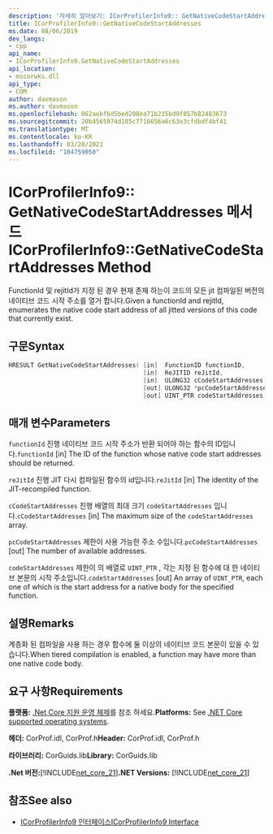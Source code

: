 ```yaml
---
description: '자세히 알아보기: ICorProfilerInfo9:: GetNativeCodeStartAddresses 메서드'
title: ICorProfilerInfo9::GetNativeCodeStartAddresses
ms.date: 08/06/2019
dev_langs:
- cpp
api_name:
- ICorProfilerInfo9.GetNativeCodeStartAddresses
api_location:
- mscorwks.dll
api_type:
- COM
author: davmason
ms.author: davmason
ms.openlocfilehash: 062aebf6d5bed208ea71b215bd9f857b82483673
ms.sourcegitcommit: 20b4565974d185c7716656a6c63e3cfdbdf4bf41
ms.translationtype: MT
ms.contentlocale: ko-KR
ms.lasthandoff: 03/20/2021
ms.locfileid: "104759050"
---
```

# <a name="icorprofilerinfo9getnativecodestartaddresses-method"></a><span data-ttu-id="43037-103">ICorProfilerInfo9:: GetNativeCodeStartAddresses 메서드</span><span class="sxs-lookup"><span data-stu-id="43037-103">ICorProfilerInfo9::GetNativeCodeStartAddresses Method</span></span>

<span data-ttu-id="43037-104">FunctionId 및 rejitId가 지정 된 경우 현재 존재 하는이 코드의 모든 jit 컴파일된 버전의 네이티브 코드 시작 주소를 열거 합니다.</span><span class="sxs-lookup"><span data-stu-id="43037-104">Given a functionId and rejitId, enumerates the native code start address of all jitted versions of this code that currently exist.</span></span>

## <a name="syntax"></a><span data-ttu-id="43037-105">구문</span><span class="sxs-lookup"><span data-stu-id="43037-105">Syntax</span></span>

```cpp
HRESULT GetNativeCodeStartAddresses( [in]  FunctionID functionID,
                                     [in]  ReJITID reJitId,
                                     [in]  ULONG32 cCodeStartAddresses,
                                     [out] ULONG32 *pcCodeStartAddresses,
                                     [out] UINT_PTR codeStartAddresses[]);
```

## <a name="parameters"></a><span data-ttu-id="43037-106">매개 변수</span><span class="sxs-lookup"><span data-stu-id="43037-106">Parameters</span></span>

<span data-ttu-id="43037-107">`functionId` 진행 네이티브 코드 시작 주소가 반환 되어야 하는 함수의 ID입니다.</span><span class="sxs-lookup"><span data-stu-id="43037-107">`functionId` [in] The ID of the function whose native code start addresses should be returned.</span></span>

<span data-ttu-id="43037-108">`reJitId` 진행 JIT 다시 컴파일된 함수의 id입니다.</span><span class="sxs-lookup"><span data-stu-id="43037-108">`reJitId` [in] The identity of the JIT-recompiled function.</span></span>

<span data-ttu-id="43037-109">`cCodeStartAddresses` 진행 배열의 최대 크기 `codeStartAddresses` 입니다.</span><span class="sxs-lookup"><span data-stu-id="43037-109">`cCodeStartAddresses` [in] The maximum size of the `codeStartAddresses` array.</span></span>

<span data-ttu-id="43037-110">`pcCodeStartAddresses` 제한이 사용 가능한 주소 수입니다.</span><span class="sxs-lookup"><span data-stu-id="43037-110">`pcCodeStartAddresses` [out] The number of available addresses.</span></span>

<span data-ttu-id="43037-111">`codeStartAddresses` 제한이 의 배열로 `UINT_PTR` , 각는 지정 된 함수에 대 한 네이티브 본문의 시작 주소입니다.</span><span class="sxs-lookup"><span data-stu-id="43037-111">`codeStartAddresses` [out] An array of `UINT_PTR`, each one of which is the start address for a native body for the specified function.</span></span>

## <a name="remarks"></a><span data-ttu-id="43037-112">설명</span><span class="sxs-lookup"><span data-stu-id="43037-112">Remarks</span></span>

<span data-ttu-id="43037-113">계층화 된 컴파일을 사용 하는 경우 함수에 둘 이상의 네이티브 코드 본문이 있을 수 있습니다.</span><span class="sxs-lookup"><span data-stu-id="43037-113">When tiered compilation is enabled, a function may have more than one native code body.</span></span>

## <a name="requirements"></a><span data-ttu-id="43037-114">요구 사항</span><span class="sxs-lookup"><span data-stu-id="43037-114">Requirements</span></span>

<span data-ttu-id="43037-115">**플랫폼:** [.Net Core 지원 운영 체제](../../../core/install/windows.md?pivots=os-windows)를 참조 하세요.</span><span class="sxs-lookup"><span data-stu-id="43037-115">**Platforms:** See [.NET Core supported operating systems](../../../core/install/windows.md?pivots=os-windows).</span></span>

<span data-ttu-id="43037-116">**헤더:** CorProf.idl, CorProf.h</span><span class="sxs-lookup"><span data-stu-id="43037-116">**Header:** CorProf.idl, CorProf.h</span></span>

<span data-ttu-id="43037-117">**라이브러리:** CorGuids.lib</span><span class="sxs-lookup"><span data-stu-id="43037-117">**Library:** CorGuids.lib</span></span>

<span data-ttu-id="43037-118">**.Net 버전:**[!INCLUDE[net_core_21](../../../../includes/net-core-21-md.md)]</span><span class="sxs-lookup"><span data-stu-id="43037-118">**.NET Versions:** [!INCLUDE[net_core_21](../../../../includes/net-core-21-md.md)]</span></span>

## <a name="see-also"></a><span data-ttu-id="43037-119">참조</span><span class="sxs-lookup"><span data-stu-id="43037-119">See also</span></span>

- [<span data-ttu-id="43037-120">ICorProfilerInfo9 인터페이스</span><span class="sxs-lookup"><span data-stu-id="43037-120">ICorProfilerInfo9 Interface</span></span>](icorprofilerinfo9-interface.md)
